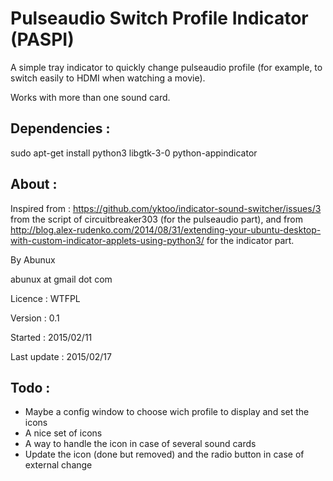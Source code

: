# Pulseaudio Switch Profile Indicator (PASPI)

A simple tray indicator to quickly change pulseaudio profile
(for example, to switch easily to HDMI when watching a movie).

 Works with more than one sound card.

Dependencies :
--------------
sudo apt-get install python3 libgtk-3-0 python-appindicator

About :
-------
Inspired from : https://github.com/yktoo/indicator-sound-switcher/issues/3
from the script of circuitbreaker303 (for the pulseaudio part), and from http://blog.alex-rudenko.com/2014/08/31/extending-your-ubuntu-desktop-with-custom-indicator-applets-using-python3/ for the indicator part.

By Abunux

abunux at gmail dot com

Licence : WTFPL

Version : 0.1

Started : 2015/02/11

Last update : 2015/02/17

Todo :
------
- Maybe a config window to choose wich profile to display and set the icons
- A nice set of icons
- A way to handle the icon in case of several sound cards
- Update the icon (done but removed) and the radio button in case of external change
